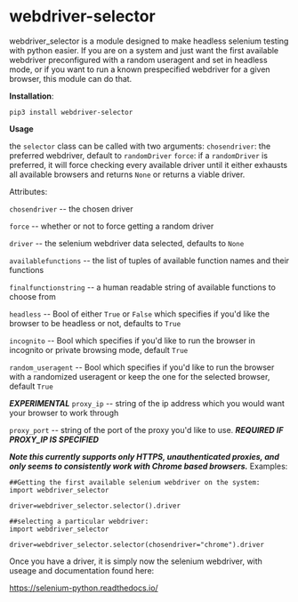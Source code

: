# webdriver-selector

webdriver_selector is a module designed to make headless selenium testing with python easier.
If you are on a system and just want the first available webdriver preconfigured with a random useragent and set in headless mode, or if you want to run a known prespecified webdriver for a given browser, this module can do that.

**Installation**:

`pip3 install webdriver-selector`

**Usage**

the `selector` class can be called with two arguments:
`chosendriver`: the preferred webdriver, default to `randomDriver`
`force`: if a `randomDriver` is preferred, it will force checking every available driver until it either exhausts all available browsers and returns `None` or returns a viable driver.

Attributes:

`chosendriver` -- the chosen driver 

`force` -- whether or not to force getting a random driver

`driver` -- the selenium webdriver data selected, defaults to `None`

`availablefunctions` -- the list of tuples of available function names and their functions

`finalfunctionstring` -- a human readable string of available functions to choose from

`headless` -- Bool of either `True` or `False` which specifies if you'd like the browser to be headless or not, defaults to `True`

`incognito` -- Bool which specifies if you'd like to run the browser in incognito or private browsing mode, default `True`

`random_useragent` -- Bool which specifies if you'd like to run the browser with a randomized useragent or keep the one for the selected browser, default `True`

***EXPERIMENTAL***
`proxy_ip` -- string of the ip address which you would want your browser to work through

`proxy_port` -- string of the port of the proxy you'd like to use. ***REQUIRED IF PROXY_IP IS SPECIFIED***

***Note this currently supports only HTTPS, unauthenticated proxies, and only seems to consistently work with Chrome based browsers.***
Examples:

```
##Getting the first available selenium webdriver on the system:
import webdriver_selector

driver=webdriver_selector.selector().driver

```

```
##selecting a particular webdriver:
import webdriver_selector

driver=webdriver_selector.selector(chosendriver="chrome").driver

```

Once you have a driver, it is simply now the selenium webdriver, with
useage and documentation found here:

https://selenium-python.readthedocs.io/

